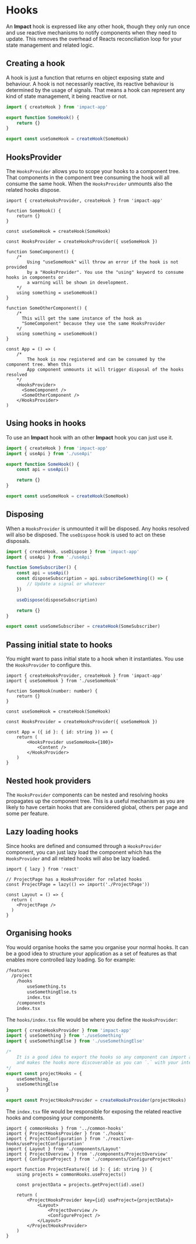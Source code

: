 # Hooks

An **Impact** hook is expressed like any other hook, though they only run once and use reactive mechanisms to notify components when they need to update. This removes the overhead of Reacts reconciliation loop for your state management and related logic.

## Creating a hook

A hook is just a function that returns en object exposing state and behaviour. A hook is not necessarily reactive, its reactive behaviour is determined by the usage of signals. That means a hook can represent any kind of state management, it being reactive or not.

```ts
import { createHook } from 'impact-app'

export function SomeHook() { 
    return {}
}

export const useSomeHook = createHook(SomeHook)
```

## HooksProvider

The `HooksProvider` allows you to scope your hooks to a component tree. That components in the component tree consuming the hook will all consume the same hook. When the `HooksProvider` unmounts also the related hooks dispose.

```tsx
import { createHooksProvider, createHook } from 'impact-app'

function SomeHook() {
    return {}
}

const useSomeHook = createHook(SomeHook)

const HooksProvider = createHooksProvider({ useSomeHook })

function SomeComponent() {
    /*
        Using "useSomeHook" will throw an error if the hook is not provided
        by a "HooksProvider". You use the "using" keyword to consume hooks in components or
        a warning will be shown in development.
    */
    using something = useSomeHook()
}

function SomeOtherComponent() {
    /* 
      This will get the same instance of the hook as
      "SomeComponent" because they use the same HooksProvider
    */
    using something = useSomeHook()
}

const App = () => (
    /*
        The hook is now registered and can be consumed by the component tree. When this
        App component unmounts it will trigger disposal of the hooks resolved
    */
    <HooksProvider>
      <SomeComponent />
      <SomeOtherComponent />
    </HooksProvider>
)
```


## Using hooks in hooks

To use an **Impact** hook with an other **Impact** hook you can just use it. 

```ts
import { createHook } from 'impact-app'
import { useApi } from './useApi'

export function SomeHook() {
    const api = useApi()

    return {}
}

export const useSomeHook = createHook(SomeHook)
```

## Disposing

When a `HooksProvider` is unmounted it will be disposed. Any hooks resolved will also be disposed. The `useDispose` hook is used to act on these disposals.

```ts
import { createHook, useDispose } from 'impact-app'
import { useApi } from './useApi'

function SomeSubscriber() {
    const api = useApi()
    const disposeSubscription = api.subscribeSomething(() => {
        // Update a signal or whatever    
    })

    useDispose(disposeSubscription)

    return {}
}

export const useSomeSubscriber = createHook(SomeSubscriber)
```

## Passing initial state to hooks

You might want to pass initial state to a hook when it instantiates. You use the `HooksProvider` to configure this.

```tsx
import { createHooksProvider, createHook } from 'impact-app'
import { useSomeHook } from './useSomeHook'

function SomeHook(number: number) {
    return {}
}

const useSomeHook = createHook(SomeHook)

const HooksProvider = createHooksProvider({ useSomeHook })

const App = ({ id }: { id: string }) => {
    return (
        <HooksProvider useSomeHook={100}>
            <Content />
        </HooksProvider>
    )
}
```

## Nested hook providers

The `HooksProvider` components can be nested and resolving hooks propagates up the component tree. This is a useful mechanism as you are likely to have certain hooks that are considered global, others per page and some per feature.

## Lazy loading hooks

Since hooks are defined and consumed through a `HooksProvider` component, you can just lazy load the component which has the `HooksProvider` and all related hooks will also be lazy loaded.

```tsx
import { lazy } from 'react'

// ProjectPage has a HooksProvider for related hooks
const ProjectPage = lazy(() => import('./ProjectPage'))

const Layout = () => {
  return (
    <ProjectPage />
  )
}
```

## Organising hooks

You would organise hooks the same you organise your normal hooks. It can be a good idea to structure your application as a set of features as that enables more controlled lazy loading. So for example:

```bash
/features
  /project
    /hooks
        useSomething.ts
        useSomethingElse.ts
        index.tsx
    /components
    index.tsx
```

The `hooks/index.tsx` file would be where you define the `HooksProvider`:

```ts
import { createHooksProvider } from 'impact-app'
import { useSomething } from './useSomething'
import { useSomethingElse } from './useSomethingElse'

/*
    It is a good idea to export the hooks so any component can import a single "projectHooks". This reduces number of imports
    and makes the hooks more discoverable as you can `.` with your intellisense to find all hooks for a certain page/feature etc.
*/
export const projectHooks = {
    useSomething,
    useSomethingElse
}

export const ProjectHooksProvider = createHooksProvider(projectHooks)
```

The `index.tsx` file would be responsible for exposing the related reactive hooks and composing your components.

```tsx
import { commonHooks } from '../common-hooks'
import { ProjectHooksProvider } from './hooks'
import { ProjectConfiguration } from './reactive-hooks/useProjectConfiguration'
import { Layout } from './components/Layout'
import { ProjectOverview } from './components/ProjectOverview'
import { ConfigureProject } from './components/ConfigureProject'

export function ProjectFeature({ id }: { id: string }) {
    using projects = commonHooks.useProjects()

    const projectData = projects.getProject(id).use()

    return (
        <ProjectHooksProvider key={id} useProject={projectData}>
            <Layout>
                <ProjectOverview />
                <ConfigureProject />
            </Layout>
        </ProjectHooksProvider>
    )
}

```
